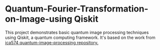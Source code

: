 # Quantum-Fourier-Transformation-on-Image-using Qiskit 
This project demonstrates basic quantum image processing techniques using Qiskit, a quantum computing framework. It's based on the work from [ica574 quantum-image-processing repository.](https://github.com/ica574/quantum-image-processing)
